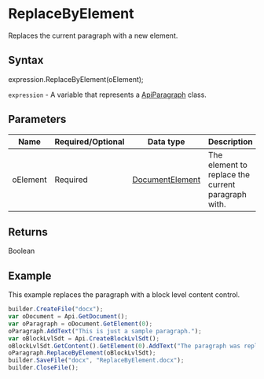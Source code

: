 # ReplaceByElement

Replaces the current paragraph with a new element.

## Syntax

expression.ReplaceByElement(oElement);

`expression` - A variable that represents a [ApiParagraph](../ApiParagraph.md) class.

## Parameters

| **Name** | **Required/Optional** | **Data type** | **Description** |
| ------------- | ------------- | ------------- | ------------- |
| oElement | Required | [DocumentElement](../../../Enumerations/DocumentElement.md) | The element to replace the current paragraph with. |

## Returns

Boolean

## Example

This example replaces the paragraph with a block level content control.

```javascript
builder.CreateFile("docx");
var oDocument = Api.GetDocument();
var oParagraph = oDocument.GetElement(0);
oParagraph.AddText("This is just a sample paragraph.");
var oBlockLvlSdt = Api.CreateBlockLvlSdt();
oBlockLvlSdt.GetContent().GetElement(0).AddText("The paragraph was replaced with the current content control.");
oParagraph.ReplaceByElement(oBlockLvlSdt);
builder.SaveFile("docx", "ReplaceByElement.docx");
builder.CloseFile();
```